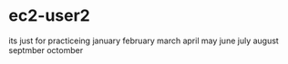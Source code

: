 # ec2-user2
its just for practiceing 
january
february
march
april
may
 june 
 july
 august
 septmber
 octomber
 
